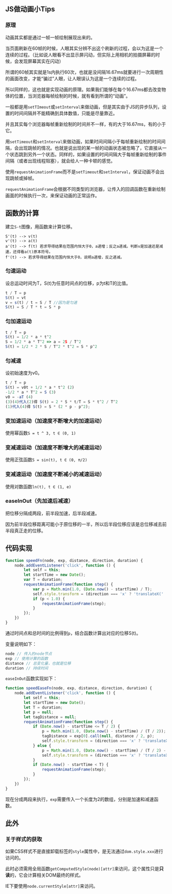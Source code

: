 ## JS做动画小Tips

### 原理

动画其实都是通过一帧一帧绘制展现出来的。

当页面刷新在60帧的时候，人眼其实分辨不出这个刷新的过程，会以为这是一个连续的过程。（比如说人眼看不出显示屏闪动，但实际上用相机的拍摄屏幕的时候，会发现屏幕其实在闪动）

所谓的60帧其实就是1s内执行60次，也就是没间隔16.67ms就要进行一次周期性的画面改变，才能“骗过”人眼，让人眼误认为这是一个连续的过程。

所以同样的，这也就是实现动画的原理。如果我们能够在每个16.67ms都去改变物体的位置，当浏览器每帧绘制的时候，就有看到所谓的“动画”。

一般都是用`setTImeout`或`setInterval`来做动画，但是其实由于JS的异步队列，设置的时间间隔并不能精确到具体数值，只能是尽量靠近。

并且其实每个浏览器每帧重新绘制的时间并不一样，有的大于16.67ms，有的小于它。

用`setTimeout`和`setInterval`来做动画，如果时间间隔小于每帧重新绘制的时间间隔，会出现跳帧的情况。也就是说出现的某一帧的动画状态被忽略了，它直接从一个状态跳到另外一个状态。同样的，如果设置的时间间隔大于每帧重新绘制的事件间隔（或者出现线程阻塞），就会给人一种卡顿的感觉。

使用`requestAnimationFrame`而不是`setTimeout`和`setInterval`，保证动画不会出现跳帧或掉帧。

`requestAnimationFrame`会根据不同类型的浏览器，让传入的回调函数在重新绘制画面的时候执行一次，来保证动画的正常运作。

## 函数的计算

建立`S-t`图像，用函数来计算位移。
```
S'(t) --> v(t)
v'(t) --> a(t) 
a'(t) --> f(t) 若求导得结果在范围内恒大于0，a递增；反之a递减。判断v是加速还是减速，还得看a(t)原本符号。
f'(t) --> 若求导得结果在范围内恒大于0，说明a递增，反之递减。
```
### 匀速运动

设总运动时间为T，S(t)为任意时间点的位移，p为t和T的比值。

```javascript
t / T = p
S(t) = vt
v = s(t) / t = S / T //因为是匀速
S(t) = S / T * t = S * p
```

### 匀加速运动

```javascript
t / T = p
S(t) = 1/2 * a * t^2
S = 1/2 * a * T^2 => a = 2S / T^2
S(t) = 1/2 * 2 * S / T^2 * t^2 = S * p^2
```

### 匀减速

设初始速度为v0。

```javascript
t / T = p
S(t) = v0t + 1/2 * a * t^2 (2)
-1/2 * a * T^2 = S (3)
v0 = -aT (4)
(3)(4)代入(2)得 S(t) = 2 * S * t/T = S * t^2 / T^2
(1)代入(4)得 S(t) = S * (2 * p - p^2);
```

### 变加速运动（加速度不断增大的加速运动）

使用幂函数`S = t ^ 3, t ∈ (0, 1)`

### 变减速运动（加速度不断增大的减速运动）

使用正弦函数`S = sin(t), t ∈ (0, π/2)`

### 变减速运动（加速度不断减小的减速运动）

使用对数函数`ln(t), t ∈ (1, e)`

### easeInOut（先加速后减速）

把位移分隔成两段，前半段加速，后半段减速。

因为前半段位移距离可能小于原位移的一半，所以后半段位移应该是总位移减去前半段真正走的位移。

## 代码实现

```javascript
function speedFn(node, exp, distance, direction, duration) {
    node.addEventListener('click', function () {
        let self = this;
        let startTime = new Date();
        var T = duration;
        requestAnimationFrame(function step() {
            var p = Math.min(1.0, (Date.now() - startTime) / T);
            self.style.transform = (direction === 'x' ? 'translateX(' : 'translateY(') + exp.call(null, distance, p) + 'px)';
            if (p < 1.0) {
                requestAnimationFrame(step);
            }
        });
    })
}
```

通过时间点和总时间的比例得到`p`，结合函数计算出对应的位移S(t)。

变量说明如下：

```javascript
node // 传入的node节点
exp // 使用计算的函数
distance // 总变化量，也就是位移
duration // 持续时间
```

`easeInOut`函数实现如下：

```javascript
function speedEaseFn(node, exp, distance, direction, duration) {
    node.addEventListener('click', function () {
        let self = this;
        let startTime = new Date();
        let T = duration;
        let p = null;
        let tagDistance = null;
        requestAnimationFrame(function step() {
            if (Date.now() - startTime <= T / 2) {
                p = Math.min(1.0, (Date.now() - startTime) / (T / 2));
                tagDistance = exp[0].call(null, distance / 2, p);
                self.style.transform = (direction === 'x' ? 'translateX(' : 'translateY(') + tagDistance + 'px)';
            } else {
                p = Math.min(1.0, (Date.now() - startTime) / (T / 2) - 1);
                self.style.transform = (direction === 'x' ? 'translateX(' : 'translateY(') + (tagDistance + exp[1].call(null, distance - tagDistance, p)) + 'px)';
            }
            if (Date.now() - startTime < T) {
                requestAnimationFrame(step);
            }
        });
    })
}
```
现在分成两段来执行，`exp`需要传入一个长度为2的数组，分别是加速和减速函数。

## 此外

### 关于样式的获取

如果CSS样式不是直接卸载标签的`style`属性中，是无法通过`dom.style.xxx`进行访问的。

此时必须需用全局函数`getComputedStyle(node)[attr]`来访问，这个属性只是**只读**的，它会计算相关DOM最终的样式。

IE下要使用`node.currentStyle[attr]`来访问。

